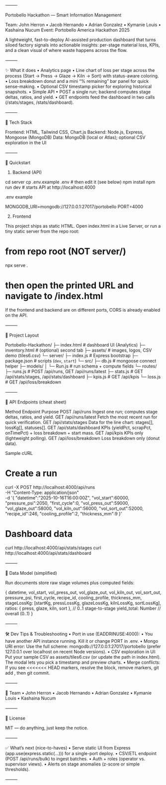 ⸻

Portobello Hackathon — Smart Information Management

Team: John Herron • Jacob Hernando • Adrian Gonzalez • Kymanie Louis • Kashaina Nucum
Event: Portobello America Hackathon 2025

A lightweight, fast-to-deploy AI-assisted production dashboard that turns siloed factory signals into actionable insights: per-stage material loss, KPIs, and a clean visual of where waste happens across the flow.

⸻

✨ What it does
	•	Analytics page
	•	Line chart of loss per stage across the process (Start → Press → Glaze → Kiln → Sort) with status-aware coloring.
	•	Loss breakdown donut and a mini “% remaining” bar panel for quick sense-making.
	•	Optional CSV timestamp picker for exploring historical snapshots.
	•	Simple API
	•	POST a single run; backend computes stage deltas, ratios, and yield.
	•	GET endpoints feed the dashboard in two calls (/stats/stages, /stats/dashboard).

⸻

🧱 Tech Stack

Frontend: HTML, Tailwind CSS, Chart.js
Backend: Node.js, Express, Mongoose (MongoDB)
Data: MongoDB (local or Atlas); optional CSV exploration in the UI

⸻

🚀 Quickstart

1) Backend (API)

cd server
cp .env.example .env   # then edit it (see below)
npm install
npm run dev            # starts API at http://localhost:4000

.env example

MONGODB_URI=mongodb://127.0.0.1:27017/portobello
PORT=4000

2) Frontend

This project ships as static HTML. Open index.html in a Live Server, or run a tiny static server from the repo root:

# from repo root (NOT server/)
npx serve .
# then open the printed URL and navigate to /index.html

If the frontend and backend are on different ports, CORS is already enabled on the API.

⸻

📂 Project Layout

Portobello-Hackathon/
├─ index.html                # dashboard UI (Analytics)
├─ inventory.html            # (optional) second tab
├─ assets/                   # images, logos, CSV demo (tiles6.csv)
└─ server/
   ├─ index.js               # Express bootstrap
   ├─ package.json           # scripts (`dev`, `start`)
   └─ src/
      ├─ db.js               # mongoose connect helper
      ├─ models/
      │  └─ Run.js           # run schema + compute fields
      └─ routes/
         ├─ runs.js          # POST /api/runs, GET /api/runs/latest
         ├─ stats.js         # GET /api/stats/stages, /api/stats/dashboard
         ├─ kpis.js          # GET /api/kpis
         └─ loss.js          # GET /api/loss/breakdown


⸻

🔌 API Endpoints (cheat sheet)

Method	Endpoint	Purpose
POST	/api/runs	Ingest one run; computes stage deltas, ratios, and yield.
GET	/api/runs/latest	Fetch the most recent run for quick verification.
GET	/api/stats/stages	Data for the line chart: stages[], lossKg[], statuses[].
GET	/api/stats/dashboard	KPIs (yieldPct, scrapPct, onTimePct) + loss breakdown + start mass.
GET	/api/kpis	KPIs only (lightweight polling).
GET	/api/loss/breakdown	Loss breakdown only (donut data).

Sample cURL

# Create a run
curl -X POST http://localhost:4000/api/runs \
  -H "Content-Type: application/json" \
  -d '{
    "datetime":"2025-10-16T16:00:00Z",
    "vol_start":60000,
    "pressure_psi":2050,
    "first_cycle":0,
    "vol_press_out":59000,
    "vol_glaze_out":58000,
    "vol_kiln_out":56000,
    "vol_sort_out":52000,
    "recipe_id":246,
    "cooling_profile":2,
    "thickness_mm":9
  }'

# Dashboard data
curl http://localhost:4000/api/stats/stages
curl http://localhost:4000/api/stats/dashboard


⸻

🧠 Data Model (simplified)

Run documents store raw stage volumes plus computed fields:

{
  datetime, vol_start, vol_press_out, vol_glaze_out, vol_kiln_out, vol_sort_out,
  pressure_psi, first_cycle, recipe_id, cooling_profile, thickness_mm,
  stageLossKg: [startKg, pressLossKg, glazeLossKg, kilnLossKg, sortLossKg],
  ratios: { press, glaze, kiln, sort },    // 0..1 stage-to-stage
  yield_total: Number                      // overall (0..1)
}


⸻

🛠️ Dev Tips & Troubleshooting
	•	Port in use (EADDRINUSE:4000):
	•	You have another API instance running. Kill it or change PORT in .env.
	•	Mongo URI error:
Use the full scheme: mongodb://127.0.0.1:27017/portobello (prefer 127.0.0.1 over localhost on recent Node versions).
	•	CSV exploration in UI:
Put your sample CSV as assets/tiles6.csv (or update the path in index.html). The modal lets you pick a timestamp and preview charts.
	•	Merge conflicts:
If you see <<<<<<< HEAD markers, resolve the block, remove markers, git add <file>, then git commit.

⸻

🤝 Team
	•	John Herron
	•	Jacob Hernando
	•	Adrian Gonzalez
	•	Kymanie Louis
	•	Kashaina Nucum

⸻

📜 License

MIT — do anything, just keep the notice.

⸻

✅ What’s next (nice-to-haves)
	•	Serve static UI from Express (app.use(express.static(...))) for a single-port deploy.
	•	CSV/ETL endpoint (POST /api/runs/bulk) to ingest batches.
	•	Auth + roles (operator vs. supervisor views).
	•	Alerts on stage anomalies (z-score or simple thresholds).

⸻